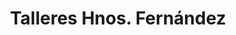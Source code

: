 ---
title: "Talleres Hnos. Fernández"
url: /alcala-de-henares/talleres-hnos-fernandez/
shop: reparación de automóviles
---